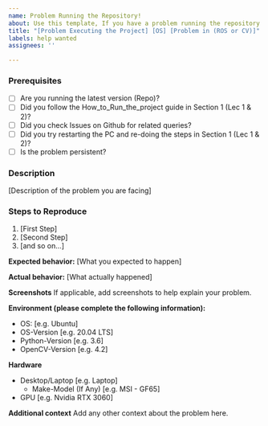 ```yaml
---
name: Problem Running the Repository!
about: Use this template, If you have a problem running the repository.
title: "[Problem Executing the Project] [OS] [Problem in (ROS or CV)]"
labels: help wanted
assignees: ''

---
```


### Prerequisites

* [ ] Are you running the latest version (Repo)?
* [ ] Did you follow the How_to_Run_the_project guide in Section 1 (Lec 1 & 2)?
* [ ] Did you check Issues on Github for related queries?
* [ ] Did you try restarting the PC and re-doing the steps in Section 1 (Lec 1 & 2)?
* [ ] Is the problem persistent?

### Description

[Description of the problem you are facing]

### Steps to Reproduce

1. [First Step]
2. [Second Step]
3. [and so on...]

**Expected behavior:** [What you expected to happen]

**Actual behavior:** [What actually happened]

**Screenshots**
If applicable, add screenshots to help explain your problem.

**Environment (please complete the following information):**
 - OS: [e.g. Ubuntu]
 - OS-Version [e.g. 20.04 LTS]
 - Python-Version [e.g. 3.6]
 - OpenCV-Version [e.g. 4.2]

**Hardware**
- Desktop/Laptop [e.g. Laptop]
  - Make-Model (If Any) [e.g. MSI - GF65]
- GPU [e.g. Nvidia RTX 3060]

**Additional context**
Add any other context about the problem here.
